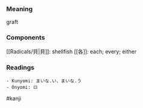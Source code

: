 ### Meaning

graft

### Components

[[Radicals/貝|貝]]: shellfish [[各]]: each; every; either

### Readings

```
- Kunyomi: まいな.い、まいな.う
- Onyomi: ロ
```

#kanji